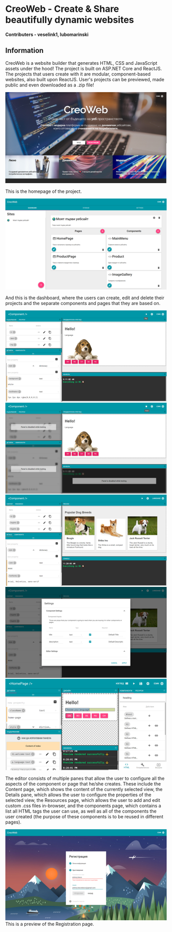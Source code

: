 # CreoWeb - Create & Share beautifully dynamic websites

#### Contributers - veselink1, lubomarinski

## Information
CreoWeb is a website builder that generates HTML, CSS and JavaScript assets under the hood! The project is built on ASP.NET Core and ReactJS. The projects that users create with it are modular, component-based websites, also built upon ReactJS. User's projects can be previewed, made public and even downloaded as a .zip file!

![Preview](https://github.com/veselink1/CreoWeb/blob/master/screens/Screenshot%20(11).png)

This is the homepage of the project.


![Preview](https://github.com/veselink1/CreoWeb/blob/master/screens/Screenshot%20(12).png)

And this is the dashboard, where the users can create, edit and delete their projects and the separate components and pages that they are based on.

![Preview](https://github.com/veselink1/CreoWeb/blob/master/screens/Screenshot%20(33).png)
![Preview](https://github.com/veselink1/CreoWeb/blob/master/screens/Screenshot%20(34).png)
![Preview](https://github.com/veselink1/CreoWeb/blob/master/screens/Screenshot%20(37).png)
![Preview](https://github.com/veselink1/CreoWeb/blob/master/screens/Screenshot%20(39).png)
![Preview](https://github.com/veselink1/CreoWeb/blob/master/screens/Screenshot%20(44).png)

The editor consists of multiple panes that allow the user to configure all the aspects of the component or page that he/she creates. These include the Content page, which shows the content of the currently selected view, the Details pane, which allows the user to configure the properties of the selected view, the Resources page, which allows the user to add and edit custom .css files in-browser, and the components page, which contains a list all HTML tags the user can use, as well as all of the components the user created (the purpose of these components is to be reused in different pages).

![Preview](https://github.com/veselink1/CreoWeb/blob/master/screens/Screenshot%20(51).png)
This is a preview of the Registration page.
